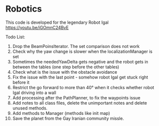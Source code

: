 # Robotics
This code is developed for the legendary Robot Igal
https://youtu.be/iGOmnC24BvE

Todo List:
  1. Drop the BeamPoinsIterator. The set comparison does not work
  2. Check why the yaw change is slower when the localizationManager is set
  3. Sometimes the neededYawDelta gets negative and the robot gets in between the tables (one step before the other tables)
  4. Check what is the issue with the obstacle avoidance
  5. Fix the issue with the last point - somehow robot Igal get stuck right before it
  6. Restrict the go forward to more than 40° when it checks whether robot Igal driving into a wall
  7. Add processing after the PathPlanner, to fix the waypoints issue
  8. Add notes to all class files, delete the unimportant notes and delete unused methods.
  9. Add methods to Manager (methods like init map)
  10. Save the planet from the Gay Iranian community missle.
